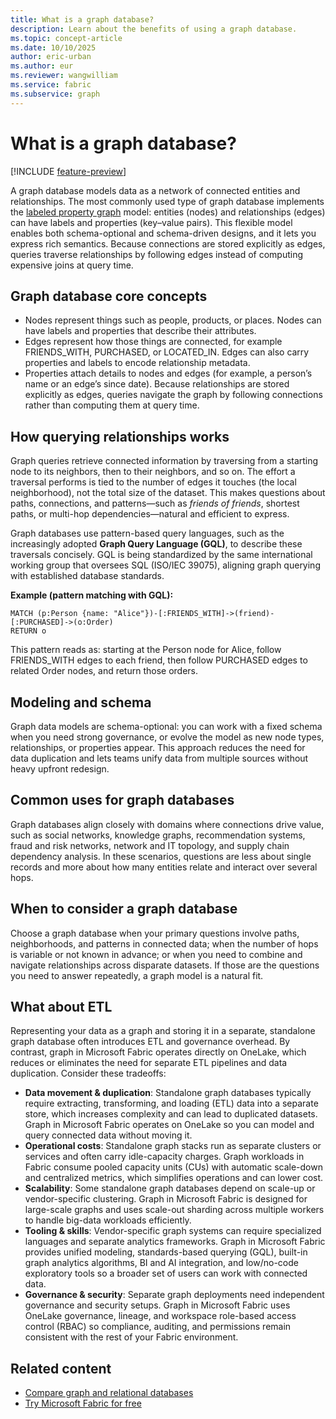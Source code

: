 ```yaml
---
title: What is a graph database?
description: Learn about the benefits of using a graph database.
ms.topic: concept-article
ms.date: 10/10/2025
author: eric-urban
ms.author: eur
ms.reviewer: wangwilliam
ms.service: fabric
ms.subservice: graph
---
```


# What is a graph database?

[!INCLUDE [feature-preview](./includes/feature-preview-note.md)]

A graph database models data as a network of connected entities and relationships. The most commonly used type of graph database implements the [labeled property graph](graph-data-models.md#labeled-property-graph-lpg) model: entities (nodes) and relationships (edges) can have labels and properties (key–value pairs). This flexible model enables both schema-optional and schema-driven designs, and it lets you express rich semantics. Because connections are stored explicitly as edges, queries traverse relationships by following edges instead of computing expensive joins at query time.

## Graph database core concepts

- Nodes represent things such as people, products, or places. Nodes can have labels and properties that describe their attributes.
- Edges represent how those things are connected, for example FRIENDS_WITH, PURCHASED, or LOCATED_IN. Edges can also carry properties and labels to encode relationship metadata.
- Properties attach details to nodes and edges (for example, a person’s name or an edge’s since date). Because relationships are stored explicitly as edges, queries navigate the graph by following connections rather than computing them at query time.

## How querying relationships works

Graph queries retrieve connected information by traversing from a starting node to its neighbors, then to their neighbors, and so on. The effort a traversal performs is tied to the number of edges it touches (the local neighborhood), not the total size of the dataset. This makes questions about paths, connections, and patterns—such as *friends of friends*, shortest paths, or multi-hop dependencies—natural and efficient to express.

Graph databases use pattern-based query languages, such as the increasingly adopted **Graph Query Language (GQL)**, to describe these traversals concisely. GQL is being standardized by the same international working group that oversees SQL (ISO/IEC 39075), aligning graph querying with established database standards.

**Example (pattern matching with GQL):**
```gql
MATCH (p:Person {name: "Alice"})-[:FRIENDS_WITH]->(friend)-[:PURCHASED]->(o:Order)
RETURN o
```

This pattern reads as: starting at the Person node for Alice, follow FRIENDS_WITH edges to each friend, then follow PURCHASED edges to related Order nodes, and return those orders.

## Modeling and schema

Graph data models are schema-optional: you can work with a fixed schema when you need strong governance, or evolve the model as new node types, relationships, or properties appear. This approach reduces the need for data duplication and lets teams unify data from multiple sources without heavy upfront redesign.

## Common uses for graph databases

Graph databases align closely with domains where connections drive value, such as social networks, knowledge graphs, recommendation systems, fraud and risk networks, network and IT topology, and supply chain dependency analysis. In these scenarios, questions are less about single records and more about how many entities relate and interact over several hops.

## When to consider a graph database

Choose a graph database when your primary questions involve paths, neighborhoods, and patterns in connected data; when the number of hops is variable or not known in advance; or when you need to combine and navigate relationships across disparate datasets. If those are the questions you need to answer repeatedly, a graph model is a natural fit.

## What about ETL

Representing your data as a graph and storing it in a separate, standalone graph database often introduces ETL and governance overhead. By contrast, graph in Microsoft Fabric operates directly on OneLake, which reduces or eliminates the need for separate ETL pipelines and data duplication. Consider these tradeoffs:
- **Data movement & duplication**: Standalone graph databases typically require extracting, transforming, and loading (ETL) data into a separate store, which increases complexity and can lead to duplicated datasets. Graph in Microsoft Fabric operates on OneLake so you can model and query connected data without moving it.
- **Operational costs**: Standalone graph stacks run as separate clusters or services and often carry idle-capacity charges. Graph workloads in Fabric consume pooled capacity units (CUs) with automatic scale-down and centralized metrics, which simplifies operations and can lower cost.
- **Scalability**: Some standalone graph databases depend on scale-up or vendor-specific clustering. Graph in Microsoft Fabric is designed for large-scale graphs and uses scale-out sharding across multiple workers to handle big-data workloads efficiently.
- **Tooling & skills**: Vendor-specific graph systems can require specialized languages and separate analytics frameworks. Graph in Microsoft Fabric provides unified modeling, standards-based querying (GQL), built-in graph analytics algorithms, BI and AI integration, and low/no-code exploratory tools so a broader set of users can work with connected data.
- **Governance & security**: Separate graph deployments need independent governance and security setups. Graph in Microsoft Fabric uses OneLake governance, lineage, and workspace role-based access control (RBAC) so compliance, auditing, and permissions remain consistent with the rest of your Fabric environment.

## Related content

- [Compare graph and relational databases](graph-relational-databases.md)
- [Try Microsoft Fabric for free](/fabric/fundamentals/fabric-trial)
